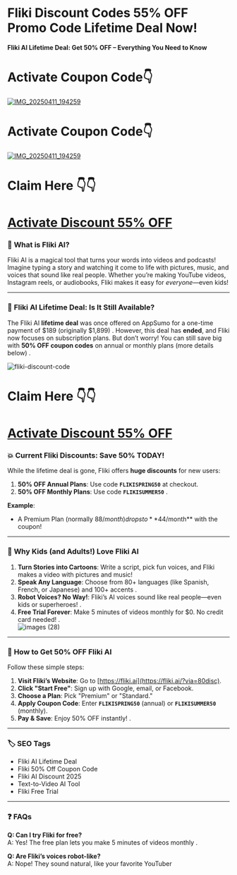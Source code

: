 # Fliki Discount Codes 55% OFF Promo Code Lifetime Deal Now!

**Fliki AI Lifetime Deal: Get 50% OFF – Everything You Need to Know**  

# Activate Coupon Code👇
[![IMG_20250411_194259](https://github.com/user-attachments/assets/0fa85fc4-2bf1-4bec-b923-3bb5fa5a1f34)](https://fliki.ai/?via=85discount)
# Activate Coupon Code👇
[![IMG_20250411_194259](https://github.com/user-attachments/assets/0c8504e3-2df3-4b6f-b981-324b43fba61a)](https://fliki.ai/?via=85discount)

 # Claim Here 👇👇
# [Activate Discount 55% OFF](https://fliki.ai/?via=85discount)

### 🌟 **What is Fliki AI?**  
Fliki AI is a magical tool that turns your words into videos and podcasts! Imagine typing a story and watching it come to life with pictures, music, and voices that sound like real people. Whether you’re making YouTube videos, Instagram reels, or audiobooks, Fliki makes it easy for *everyone*—even kids!   

---

### 🎁 **Fliki AI Lifetime Deal: Is It Still Available?**  
The Fliki AI **lifetime deal** was once offered on AppSumo for a one-time payment of $189 (originally $1,899) . However, this deal has **ended**, and Fliki now focuses on subscription plans. But don’t worry! You can still save big with **50% OFF coupon codes** on annual or monthly plans (more details below) .  

![fliki-discount-code](https://github.com/user-attachments/assets/9bbc20ed-a94b-4427-8d28-63c2307ea430)

# Claim Here 👇👇


# [Activate Discount 55% OFF](https://fliki.ai/?via=85discount)

### 💥 **Current Fliki Discounts: Save 50% TODAY!**  
While the lifetime deal is gone, Fliki offers **huge discounts** for new users:  
1. **50% OFF Annual Plans**: Use code **`FLIKISPRING50`** at checkout.  
2. **50% OFF Monthly Plans**: Use code **`FLIKISUMMER50`** .  

**Example**:  
- A Premium Plan (normally $88/month) drops to **$44/month** with the coupon!  

---

### 🎨 **Why Kids (and Adults!) Love Fliki AI**  
1. **Turn Stories into Cartoons**: Write a script, pick fun voices, and Fliki makes a video with pictures and music!  
2. **Speak Any Language**: Choose from 80+ languages (like Spanish, French, or Japanese) and 100+ accents .  
3. **Robot Voices? No Way!**: Fliki’s AI voices sound like real people—even kids or superheroes! .  
4. **Free Trial Forever**: Make 5 minutes of videos monthly for $0. No credit card needed! .  
![images (28)](https://github.com/user-attachments/assets/49f9135e-bbd7-46ed-acf1-309aa84931b2)

---

### 🛒 **How to Get 50% OFF Fliki AI**  
Follow these simple steps:  
1. **Visit Fliki’s Website**: Go to [https://fliki.ai](https://fliki.ai/?via=80disc).  
2. **Click "Start Free"**: Sign up with Google, email, or Facebook.  
3. **Choose a Plan**: Pick "Premium" or "Standard."  
4. **Apply Coupon Code**: Enter **`FLIKISPRING50`** (annual) or **`FLIKISUMMER50`** (monthly).  
5. **Pay & Save**: Enjoy 50% OFF instantly! .  

---

### 🏷️ **SEO Tags**  
- Fliki AI Lifetime Deal  
- Fliki 50% Off Coupon Code  
- Fliki AI Discount 2025  
- Text-to-Video AI Tool  
- Fliki Free Trial  

---

### ❓ **FAQs**  
**Q: Can I try Fliki for free?**  
A: Yes! The free plan lets you make 5 minutes of videos monthly .  

**Q: Are Fliki’s voices robot-like?**  
A: Nope! They sound natural, like your favorite YouTuber 
